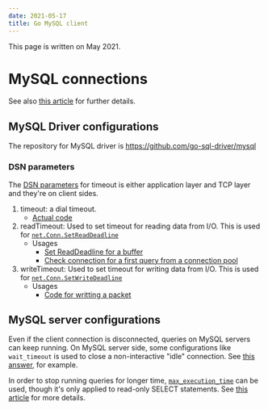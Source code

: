```yaml
---
date: 2021-05-17
title: Go MySQL client
---
```


This page is written on May 2021.


MySQL connections
===

See also [this article](https://www.programmersought.com/article/50355442570/) for further details.

MySQL Driver configurations
---

The repository for MySQL driver is https://github.com/go-sql-driver/mysql

### DSN parameters

The [DSN parameters](https://github.com/go-sql-driver/mysql#parameters) for timeout is either application layer and TCP layer and they're on client sides.

1. timeout: a dial timeout.
    - [Actual code](https://github.com/go-sql-driver/mysql/blob/bcc459a906419e2890a50fc2c99ea6dd927a88f2/connector.go#L41-L46)
1. readTimeout: Used to set timeout for reading data from I/O. This is used for [`net.Conn.SetReadDeadline`](https://golang.org/pkg/net/#Conn)
	- Usages
        - [Set ReadDeadline for a buffer](https://github.com/go-sql-driver/mysql/blob/bcc459a906419e2890a50fc2c99ea6dd927a88f2/buffer.go#L84-L88)
        - [Check connection for a first query from a connection pool](https://github.com/go-sql-driver/mysql/blob/bcc459a906419e2890a50fc2c99ea6dd927a88f2/packets.go#L113-L118)
1. writeTimeout: Used to set timeout for writing data from I/O. This is used for [`net.Conn.SetWriteDeadline`](https://golang.org/pkg/net/#Conn)
    - Usages
	    - [Code for writting a packet](https://github.com/go-sql-driver/mysql/blob/bcc459a906419e2890a50fc2c99ea6dd927a88f2/packets.go#L144-L151)


MySQL server configurations
---
Even if the client connection is disconnected, queries on MySQL servers can keep running.
On MySQL server side, some configurations like `wait_timeout` is used to close a non-interactive "idle" connection.
See [this answer](https://dba.stackexchange.com/questions/10578/client-times-out-while-mysql-query-remains-running), for example.

In order to stop running queries for longer time, [`max_execution_time`](https://dev.mysql.com/doc/refman/5.7/en/server-system-variables.html#sysvar_max_execution_time) can be used, though it's only applied to read-only SELECT statements.
See [this article](https://www.thegeekdiary.com/mysql-how-to-kill-a-long-running-query-using-max_execution_time/) for more details.
